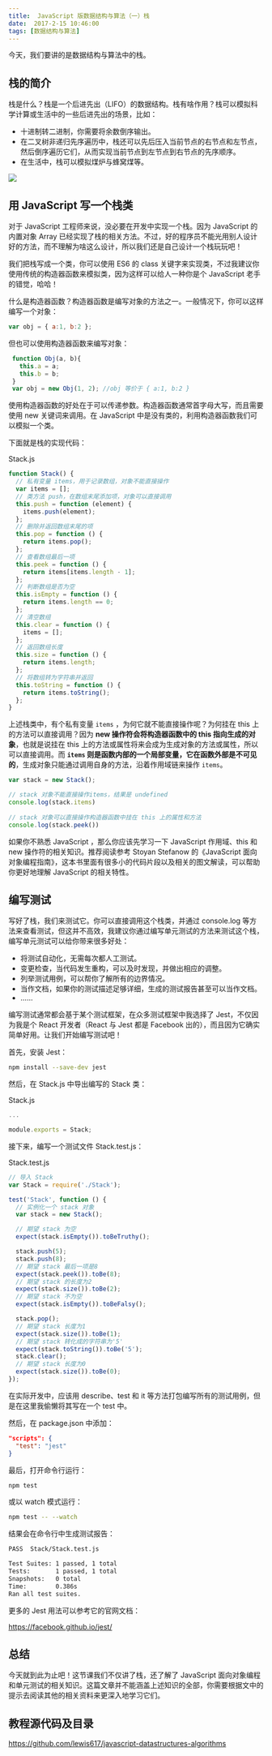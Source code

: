 ```yaml
---
title:  JavaScript 版数据结构与算法（一）栈
date:  2017-2-15 10:46:00
tags: [数据结构与算法]
---
```


今天，我们要讲的是数据结构与算法中的栈。

<!--more-->

## 栈的简介

栈是什么？栈是一个后进先出（LIFO）的数据结构。栈有啥作用？栈可以模拟科学计算或生活中的一些后进先出的场景，比如：

- 十进制转二进制，你需要将余数倒序输出。
- 在二叉树非递归先序遍历中，栈还可以先后压入当前节点的右节点和左节点，然后倒序遍历它们，从而实现当前节点到左节点到右节点的先序顺序。 
- 在生活中，栈可以模拟煤炉与蜂窝煤等。

![](https://ws1.sinaimg.cn/large/83900b4ely1fcqywbcbrjj20hz08dq2s)


## 用 JavaScript 写一个栈类

对于 JavaScript 工程师来说，没必要在开发中实现一个栈。因为 JavaScript 的内置对象 Array 已经实现了栈的相关方法。不过，好的程序员不能光用别人设计好的方法，而不理解为啥这么设计，所以我们还是自己设计一个栈玩玩吧！

我们把栈写成一个类，你可以使用 ES6 的 class 关键字来实现类，不过我建议你使用传统的构造器函数来模拟类，因为这样可以给人一种你是个 JavaScript 老手的错觉，哈哈！

什么是构造器函数？构造器函数是编写对象的方法之一。一般情况下，你可以这样编写一个对象：

```js
var obj = { a:1, b:2 };
```
 
但也可以使用构造器函数来编写对象：
```js
 function Obj(a, b){
   this.a = a;
   this.b = b;
 }
 var obj = new Obj(1, 2); //obj 等价于 { a:1, b:2 }
```
使用构造器函数的好处在于可以传递参数。构造器函数通常首字母大写，而且需要使用 new 关键词来调用。在 JavaScript 中是没有类的，利用构造器函数我们可以模拟一个类。

下面就是栈的实现代码：

Stack.js

```js
function Stack() {
  // 私有变量 items，用于记录数组，对象不能直接操作
  var items = [];
  // 类方法 push，在数组末尾添加项，对象可以直接调用
  this.push = function (element) {
    items.push(element);
  };
  // 删除并返回数组末尾的项
  this.pop = function () {
    return items.pop();
  };
  // 查看数组最后一项
  this.peek = function () {
    return items[items.length - 1];
  };
  // 判断数组是否为空
  this.isEmpty = function () {
    return items.length == 0;
  };
  // 清空数组
  this.clear = function () {
    items = [];
  };
  // 返回数组长度
  this.size = function () {
    return items.length;
  };
  // 将数组转为字符串并返回
  this.toString = function () {
    return items.toString();
  };
}
```

上述栈类中，有个私有变量 `items` ，为何它就不能直接操作呢？为何挂在 this 上的方法可以直接调用？因为 **new 操作符会将构造器函数中的 this 指向生成的对象**，也就是说挂在 this 上的方法或属性将来会成为生成对象的方法或属性，所以可以直接调用。而 **`items` 则是函数内部的一个局部变量，它在函数外部是不可见的**，生成对象只能通过调用自身的方法，沿着作用域链来操作 `items`。

```js
var stack = new Stack();

// stack 对象不能直接操作items，结果是 undefined
console.log(stack.items) 
 
// stack 对象可以直接操作构造器函数中挂在 this 上的属性和方法
console.log(stack.peek())
```

如果你不熟悉 JavaScript ，那么你应该先学习一下 JavaScript 作用域、this 和 new 操作符的相关知识。推荐阅读参考 Stoyan Stefanow 的《JavaScript 面向对象编程指南》，这本书里面有很多小的代码片段以及相关的图文解读，可以帮助你更好地理解 JavaScript 的相关特性。

## 编写测试

写好了栈，我们来测试它。你可以直接调用这个栈类，并通过 console.log 等方法来查看测试，但这并不高效，我建议你通过编写单元测试的方法来测试这个栈，编写单元测试可以给你带来很多好处：

- 将测试自动化，无需每次都人工测试。
- 变更检查，当代码发生重构，可以及时发现，并做出相应的调整。
- 列举测试用例，可以帮你了解所有的边界情况。
- 当作文档，如果你的测试描述足够详细，生成的测试报告甚至可以当作文档。
- ……

编写测试通常都会基于某个测试框架，在众多测试框架中我选择了 Jest，不仅因为我是个 React 开发者（React 与 Jest 都是 Facebook 出的），而且因为它确实简单好用。让我们开始编写测试吧！

首先，安装 Jest：

```sh
npm install --save-dev jest
```

然后，在 Stack.js 中导出编写的 Stack 类：

Stack.js
```js
...

module.exports = Stack;
```

接下来，编写一个测试文件 Stack.test.js：

Stack.test.js

```js
// 导入 Stack
var Stack = require('./Stack');

test('Stack', function () {
  // 实例化一个 stack 对象
  var stack = new Stack();

  // 期望 stack 为空
  expect(stack.isEmpty()).toBeTruthy();

  stack.push(5);
  stack.push(8);
  // 期望 stack 最后一项是8
  expect(stack.peek()).toBe(8);
  // 期望 stack 的长度为2
  expect(stack.size()).toBe(2);
  // 期望 stack 不为空
  expect(stack.isEmpty()).toBeFalsy();

  stack.pop();
  // 期望 stack 长度为1
  expect(stack.size()).toBe(1);
  // 期望 stack 转化成的字符串为'5'
  expect(stack.toString()).toBe('5');
  stack.clear();
  // 期望 stack 长度为0
  expect(stack.size()).toBe(0);
});
```

在实际开发中，应该用 describe、test 和 it 等方法打包编写所有的测试用例，但是在这里我偷懒将其写在一个 test 中。

然后，在 package.json 中添加：

```json
"scripts": {
  "test": "jest"
}
```

最后，打开命令行运行：

```sh
npm test
```

或以 watch 模式运行：

```sh
npm test -- --watch
```

结果会在命令行中生成测试报告：

```sh
PASS  Stack/Stack.test.js

Test Suites: 1 passed, 1 total
Tests:       1 passed, 1 total
Snapshots:   0 total
Time:        0.386s
Ran all test suites.

```
更多的 Jest 用法可以参考它的官网文档：

https://facebook.github.io/jest/


## 总结

今天就到此为止吧！这节课我们不仅讲了栈，还了解了 JavaScript 面向对象编程和单元测试的相关知识。这篇文章并不能涵盖上述知识的全部，你需要根据文中的提示去阅读其他的相关资料来更深入地学习它们。

## 教程源代码及目录

https://github.com/lewis617/javascript-datastructures-algorithms





